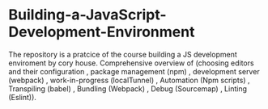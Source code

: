 # Building-a-JavaScript-Development-Environment

The repository is a pratcice of the course building a JS development enviroment by cory house. Comprehensive overview of (choosing editors and their configuration , package management (npm) , development server (webpack) , work-in-progress (localTunnel) , Automation (Npm scripts) , Transpiling (babel) , Bundling (Webpack) , Debug (Sourcemap) , Linting (Eslint)).
